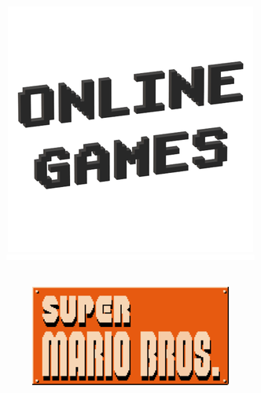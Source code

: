 <p align="center">
  <img src="Images/Icon/Online Games.png" />
  <img src="Images/Materiel/Ligne.png" width="800" height="11" />
  <br></br>
  <br></br>
  <img src="Images/Icon/Super Mario Bros..png" link="https://supermario-game.com/mario-game/mobilemario.html" width="400" height="200" />
</p>


